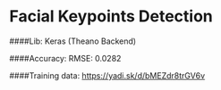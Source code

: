 # Facial Keypoints Detection

####Lib: Keras (Theano Backend)

####Accuracy: RMSE: 0.0282

####Training data: https://yadi.sk/d/bMEZdr8trGV6v
